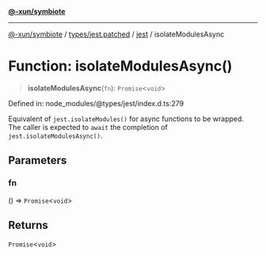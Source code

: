[**@-xun/symbiote**](../../../../../README.md)

***

[@-xun/symbiote](../../../../../README.md) / [types/jest.patched](../../../README.md) / [jest](../README.md) / isolateModulesAsync

# Function: isolateModulesAsync()

> **isolateModulesAsync**(`fn`): `Promise`\<`void`\>

Defined in: node\_modules/@types/jest/index.d.ts:279

Equivalent of `jest.isolateModules()` for async functions to be wrapped.
The caller is expected to `await` the completion of `jest.isolateModulesAsync()`.

## Parameters

### fn

() => `Promise`\<`void`\>

## Returns

`Promise`\<`void`\>
